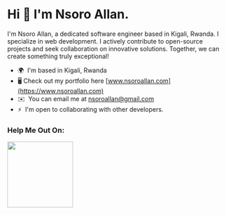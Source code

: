Hi 👋 I'm Nsoro Allan.
==========================
I'm Nsoro Allan, a dedicated software engineer based in Kigali, Rwanda. I specialize in web development. I actively contribute to open-source projects and seek collaboration on innovative solutions. Together, we can create something truly exceptional!

* 🌍  I'm based in Kigali, Rwanda
* 🖥️ Check out my portfolio here [www.nsoroallan.com](https://www.nsoroallan.com)
* ✉️  You can email me at [nsoroallan@gmail.com](mailto:nsoroallan@gmail.com)
* ⚡  I'm open to collaborating with other developers.

### Help Me Out On:
<a href="https://www.ko-fi.com/allancorp"><img src="https://storage.ko-fi.com/cdn/kofi2.png?v=3" width="150"/></a>

